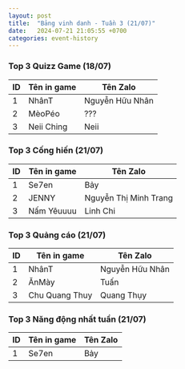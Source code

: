 ```yaml
---
layout: post
title:  "Bảng vinh danh - Tuần 3 (21/07)"
date:   2024-07-21 21:05:55 +0700
categories: event-history
---
```


### Top 3 Quizz Game (18/07)

| ID  | Tên in game   | Tên Zalo        |
|-----|---------------|-----------------|
| 1   | NhânT | Nguyễn Hữu Nhân   |
| 2   | MèoPéo | ??? |
| 3   | Neii Ching | Neii |

### Top 3 Cống hiến (21/07)

| ID  | Tên in game   | Tên Zalo          |
|-----|---------------|-------------------|
| 1   | Se7en | Bảy     |
| 2   | JENNY | Nguyễn Thị Minh Trang   |
| 3   | Nấm Yêuuuu | Linh Chi |

### Top 3 Quảng cáo (21/07)

| ID  | Tên in game   | Tên Zalo                  |
|-----|---------------|---------------------------|
| 1   | NhânT | Nguyễn Hữu Nhân         |
| 2   | ĂnMày | Tuấn     |
| 3   | Chu Quang Thuy | Quang Thụy |

### Top 3 Năng động nhất tuần (21/07)

| ID  | Tên in game   | Tên Zalo          |
|-----|---------------|-------------------|
| 1   | Se7en | Bảy     |
